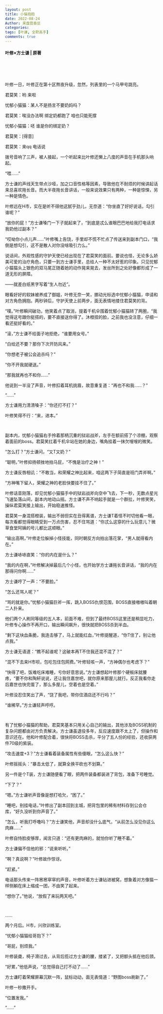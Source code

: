 ```yaml
---
layout: post
title: 小猫抱抱
date: 2022-08-24
Author: 来盘茴香豆
categories: 
tags: [叶谦, 全职高手]
comments: true
--- 
```


#### 叶修×方士谦 | 原著


<br/><br/><br/>


叶修一日，叶修正在第十区熬夜升级，忽然，列表里的一个马甲号跳亮。

君莫笑：哟 来啦

忧郁小猫猫：某人不是扬言不要奶妈吗？

君莫笑：唉没办法啊 绑定奶都跑了 咱也只能死撑

忧郁小猫猫：呸 谁是你的绑定奶？ 

君莫笑：[得意]

君莫笑：来qq 电话说

拨号音响了三声，被人接起，一个听起来比叶修还懒上八度的声音在手机那头响起。

“喂……”

方士谦的声线天生带点沙哑，加之口音性格等因素，导致他在不耐烦的时候讲起话来总喜欢拖长音。而大半夜拖长音讲话，一般来说效果只有两种，一种是惊悚，另一种是情色。

叶修远在H市，实在是听不得他这腻乎劲儿，无奈道：“你坐直了好好说话，勾引谁呢？”

“放你的屁！”方士谦嗓门一下子就起来了，“到底是忒么谁眼巴巴地给我打电话求我奶他过副本？”

“哎呦你小点儿声……”叶修嘴上告饶，手里却不慌不忙点了传送来到副本门口，“我倒是想勾引，这不是散人对你没啥吸引力么。”

说话间，外观性感的守护天使已经出现在了君莫笑的面前。要说也怪，无论多么娇美可爱的治疗角色，只要一到方士谦手里，总给人一种不太好惹的印象。只见忧郁小猫猫头上银色的双马尾正随着她的动作晃来晃去，发丝所到之处好像都形成了一道无形的屏障。

——就差白纸黑字写着“生人勿近”。

眼看好好的软妹被养成了御姐，叶修无奈一笑，挪动光标选中忧郁小猫猫，申请和对方角色拥抱。两秒钟后，守护天使上前两步，面无表情地搂住君莫笑的背。

“噗。”叶修瞬间破功，他笑着点了取消，提着千机伞围着忧郁小猫猫转了两圈，“我觉得这号跟你挺搭的，要不直接送你得了。沐橙捏的脸，之前我也没注意，仔细一看还挺好看的。”

“滚，”方士谦不给面子地拒绝，“谁要用女号。”

“白给还不要？那你下次开防风来。”

“你想老子被公会追杀吗？”

“你不开我就硬送。”

“那我就再也不和你……”

他说到一半没了声音，叶修扣着耳机挑眉，故意重复道：“再也不和我……？”

“……”

方士谦用力清清嗓子：“你还打不打？”

叶修笑得不行：“来，进本。”

<br/>

副本内，忧郁小猫猫右手拎着那柄沉重的狱岩战斧，左手在额前搭了个凉棚，观察着面前的boss。君莫笑扛着千机伞站在她的身边，嘴角挂着一抹欠嗖嗖的微笑。

“怎么打？”方士谦问，“又T又奶？”

“聪明，”叶修抑扬顿挫地拍马屁，“不愧是治疗之神！”

方士谦反唇相讥：“不敢当，和荣耀之神比起来，咱这两下子简直是班门弄斧啊。”

“方神嘴下留人，荣耀之神的老脸快要挂不住了。”

叶修话音刚落，却见忧郁小猫猫手中的狱岩战斧向空中飞去，下一秒，无数点星光飞速坠落山间，副本内地动山摇。方士谦不声不响起手就是一个群拉，叶修笑笑，操纵君莫笑接上输出，开始稳速推怪。

君莫笑一身混搭橙装，输出不弱但实在丑得离谱，方士谦T着怪不时切他看一眼，每次看都觉得眼睛受到一万点伤害，忍不住骂道：“你忒么这穿的什么玩意儿？微草食堂阿姨的号儿都比这顺眼。”

“输出高啊，”叶修走位躲掉小怪技能，同时朝反方向拍出落花掌，“男人就得看内在。”

方士谦哧哧直笑：“你的内在是什么？”

“我的内在啊，”叶修解决掉最后几个小怪，也开始学方士谦拖长音讲话，“我的内在那得问你啊……”

方士谦哼了一声：“不要脸。”

“怎么还骂人呢？”

“骂的就是你。”忧郁小猫猫巨斧一挥，跳入BOSS仇恨范围，BOSS直接嗷嗷叫着朝二人扑来。

他们两个人刷同等级的五人本，前面不难，但到了最终BOSS这里还是稍显吃力，叶修专心操作不再开口，输出瞬间飙升，很快就把BOSS杀到半血。

“剩下这块血条脆，我连击够了，马上就能红血，”叶修提醒道，“你T住了，别让他点我。”

方士谦无语道：“瞧不起谁呢？这破本再T不住我还混不混了？”

“混不下去来H市呗，包吃包住包网费。”叶修轻咳一声，“方神偶尔也考虑下？”

“快得了吧，饭难吃床难睡，亏你好意思说。”方士谦想起叶修那个硬板床就腰疼，“要不你和陶轩说说，还让我住嘉世吧，就你原来那屋儿就行。反正我看你走后嘉世也快完蛋了，那么多屋儿，空着也是空着。”

叶修没忍住笑出了声，“饶了我吧，带你住酒店还不行吗？”

“谁稀罕。”方士谦轻声哼哼。

<br/>

有了忧郁小猫猫的帮助，君莫笑基本只用关心自己的输出，其他涉及BOSS机制的复杂问题都由对方负责解决。方士谦虽退役多年，反应速度跟不太上了，但操作和意识还在。他和叶修配合着，很快将BOSS击杀，平分了五人份的经验，还收获两件70级的紫装。

“攻击速度+3？”方士谦看着装备属性有些傻眼，“怎么这么快？”

叶修摇摇头：“暴击太低了，就算全换平砍也不划算。”

另一件是个T装，方士谦随便看了眼，把两件装备都装进了背包，准备下号睡觉。

“下了？”

“嗯。”方士谦听声音像是想打哈欠，“困了。”

“睡吧，别挂电话，”叶修出了副本回到主城，把背包里的稀有材料存到公会仓库，“好久没听到你声音了。”

“怎么，听我打呼噜吗？”方士谦笑他，声音却没什么底气，“从前怎么没见你这么肉麻……”

叶修自恃脸皮够厚，闻言只道：“还有更肉麻的，就怕你听了睡不着。”

方士谦偏不信他的邪：“说来听听。”

“啊？真说啊？”叶修故作惊讶。

“赶紧。”

电话那头传来一阵窸窸窣窣的声音，叶修听着方士谦钻进被窝，想象着对方像猫一样侧躺在床上缩成一团，不由笑了起来。

“想你了。”他说，“放假了来玩两天吧。”

<br/>

……

两个月后。H市，兴欣训练室。

“忧郁小猫猫给哥抱下？”

“哥屁，别烦我。”

叶修装聋，椅子滑过去，从背后揽过方士谦的腰，搂紧了，又把额头抵在他后颈。

“好累，”他低声说，“总觉得自己打不动了……”

方士谦盯着荣耀屏幕沉默一阵，鼠标动动，面无表情道：“野图boss刷新了。”

叶修一秒撒开手。

“位置发我。”

“……”

<br/><br/><br/>







